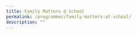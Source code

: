 ```yaml
---
title: Family Matters @ School
permalink: /programmes/family-matters-at-school/
description: ""
---
```

